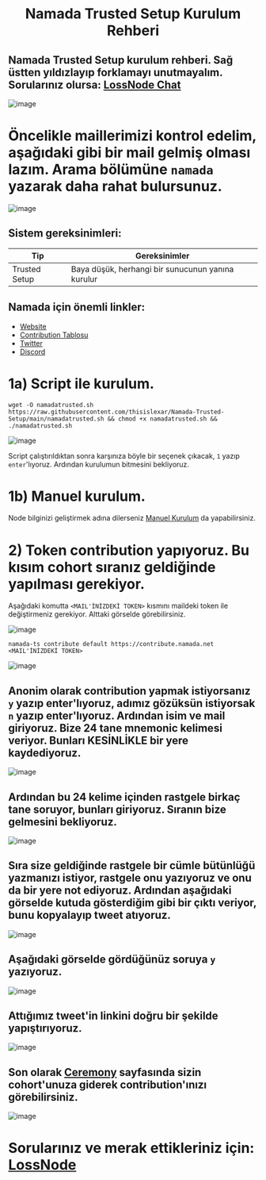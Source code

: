 <h1 align="center">Namada Trusted Setup Kurulum Rehberi

## Namada Trusted Setup kurulum rehberi. Sağ üstten yıldızlayıp forklamayı unutmayalım. Sorularınız olursa: [LossNode Chat](https://t.me/LossNode)

![image](https://user-images.githubusercontent.com/101462877/202854159-065feee3-bf10-457f-9d30-324a74a2f45d.png)


# Öncelikle maillerimizi kontrol edelim, aşağıdaki gibi bir mail gelmiş olması lazım. Arama bölümüne `namada` yazarak daha rahat bulursunuz.

![image](https://user-images.githubusercontent.com/101462877/202854863-c9d08bf8-2c63-44a4-b062-ead4b2a83053.png)


## Sistem gereksinimleri:
Tip | Gereksinimler    |
| ------------- |  -------- |
| Trusted Setup | Baya düşük, herhangi bir sunucunun yanına kurulur  |

## Namada için önemli linkler:
- [Website](https://namada.net)
- [Contribution Tablosu](https://ceremony.namada.net/)
- [Twitter](https://twitter.com/namadanetwork)
- [Discord](https://discord.gg/anoma)

# 1a) Script ile kurulum.
```
wget -O namadatrusted.sh https://raw.githubusercontent.com/thisislexar/Namada-Trusted-Setup/main/namadatrusted.sh && chmod +x namadatrusted.sh && ./namadatrusted.sh
```

![image](https://user-images.githubusercontent.com/101462877/202854040-ddaecd06-411a-49f4-9a25-e8a1ddd0d87c.png)

Script çalıştırıldıktan sonra karşınıza böyle bir seçenek çıkacak, `1` yazıp `enter`'lıyoruz. Ardından kurulumun bitmesini bekliyoruz.


# 1b) Manuel kurulum.

Node bilginizi geliştirmek adına dilerseniz [Manuel Kurulum](https://github.com/thisislexar/Namada-Trusted-Setup/blob/main/namada_manual.md) da yapabilirsiniz.


# 2) Token contribution yapıyoruz. Bu kısım cohort sıranız geldiğinde yapılması gerekiyor.

Aşağıdaki komutta `<MAIL'İNİZDEKİ TOKEN>` kısmını maildeki token ile değiştirmeniz gerekiyor. Alttaki görselde görebilirsiniz.

![image](https://user-images.githubusercontent.com/101462877/202855289-0b9cde75-8db8-48e1-953c-c6a2e2714ede.png)


```
namada-ts contribute default https://contribute.namada.net <MAIL'İNİZDEKİ TOKEN>
```

![image](https://user-images.githubusercontent.com/101462877/203034959-442a4df6-b2eb-4415-b9ce-ff190a6f44e8.png)

## Anonim olarak contribution yapmak istiyorsanız `y` yazıp enter'lıyoruz, adımız gözüksün istiyorsak `n` yazıp enter'lıyoruz. Ardından isim ve mail giriyoruz. Bize 24 tane mnemonic kelimesi veriyor. Bunları KESİNLİKLE bir yere kaydediyoruz.

![image](https://user-images.githubusercontent.com/101462877/203035486-c8058fad-7ef3-4666-966b-25989a399116.png)

## Ardından bu 24 kelime içinden rastgele birkaç tane soruyor, bunları giriyoruz. Sıranın bize gelmesini bekliyoruz.

![image](https://user-images.githubusercontent.com/101462877/203035559-929c9dfd-e107-4650-861f-7c341a1bd2d6.png)

## Sıra size geldiğinde rastgele bir cümle bütünlüğü yazmanızı istiyor, rastgele onu yazıyoruz ve onu da bir yere not ediyoruz. Ardından aşağıdaki görselde kutuda gösterdiğim gibi bir çıktı veriyor, bunu kopyalayıp tweet atıyoruz.

![image](https://user-images.githubusercontent.com/101462877/203035798-124b03cf-7b87-444f-82bc-327e451ba682.png)

## Aşağıdaki görselde gördüğünüz soruya `y` yazıyoruz.

![image](https://user-images.githubusercontent.com/101462877/203035871-0d598870-8b6e-48e1-b9b4-e1ed2291c738.png)

## Attığımız tweet'in linkini doğru bir şekilde yapıştırıyoruz.

![image](https://user-images.githubusercontent.com/101462877/203035928-44922d17-83f5-461e-be38-4b732ef6b63d.png)


## Son olarak [Ceremony](https://ceremony.namada.net/) sayfasında sizin cohort'unuza giderek contribution'ınızı görebilirsiniz.

![image](https://user-images.githubusercontent.com/101462877/203036068-92f76eb0-94bf-47ee-965d-d8cf2fa464f0.png)


# Sorularınız ve merak ettikleriniz için: [LossNode](https://t.me/LossNode)
